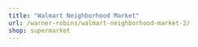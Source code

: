 ```yaml
---
title: "Walmart Neighborhood Market"
url: /warner-robins/walmart-neighborhood-market-2/
shop: supermarket
---
```

